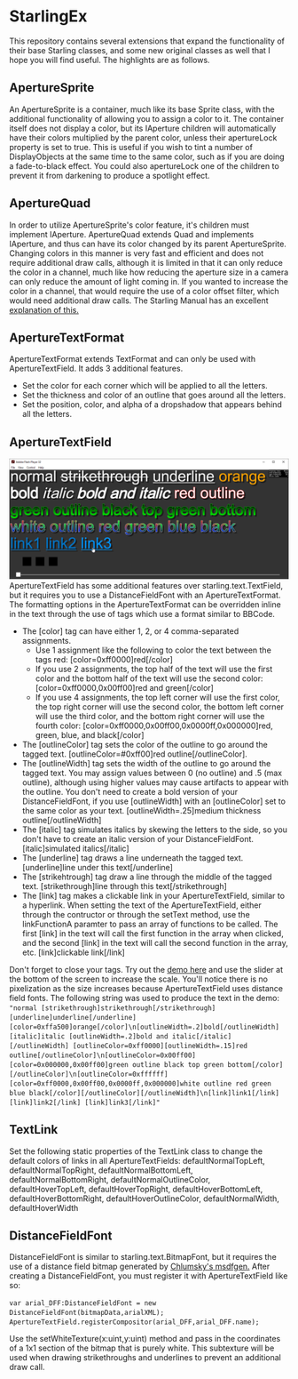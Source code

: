 # StarlingEx
This repository contains several extensions that expand the functionality of their base Starling classes, and some new original classes as well that I hope you will find useful. The highlights are as follows.

## ApertureSprite
An ApertureSprite is a container, much like its base Sprite class, with the additional functionality of allowing you to assign a color to it. The container itself does not display a color, but its IAperture children will automatically have their colors multiplied by the parent color, unless their apertureLock property is set to true. This is useful if you wish to tint a number of DisplayObjects at the same time to the same color, such as if you are doing a fade-to-black effect. You could also apertureLock one of the children to prevent it from darkening to produce a spotlight effect.

## ApertureQuad
In order to utilize ApertureSprite's color feature, it's children must implement IAperture. ApertureQuad extends Quad and implements IAperture, and thus can have its color changed by its parent ApertureSprite. Changing colors in this manner is very fast and efficient and does not require additional draw calls, although it is limited in that it can only reduce the color in a channel, much like how reducing the aperture size in a camera can only reduce the amount of light coming in. If you wanted to increase the color in a channel, that would require the use of a color offset filter, which would need additional draw calls. The Starling Manual has an excellent [explanation of this.](https://manual.starling-framework.org/en/#_the_goal)

## ApertureTextFormat
ApertureTextFormat extends TextFormat and can only be used with ApertureTextField. It adds 3 additional features.
* Set the color for each corner which will be applied to all the letters.
* Set the thickness and color of an outline that goes around all the letters.
* Set the position, color, and alpha of a dropshadow that appears behind all the letters.

## ApertureTextField
![ApertureTextField](https://github.com/BladePoint/StarlingEx/blob/master/docs/ApertureTextField.png)
ApertureTextField has some additional features over starling.text.TextField, but it requires you to use a DistanceFieldFont with an ApertureTextFormat. The formatting options in the ApertureTextFormat can be overridden inline in the text through the use of tags which use a format similar to BBCode.
* The [color] tag can have either 1, 2, or 4 comma-separated assignments.
  * Use 1 assignment like the following to color the text between the tags red: [color=0xff0000]red[/color]
  * If you use 2 assignments, the top half of the text will use the first color and the bottom half of the text will use the second color: [color=0xff0000,0x00ff00]red and green[/color]
  * If you use 4 assignments, the top left corner will use the first color, the top right corner will use the second color, the bottom left corner will use the third color, and the bottom right corner will use the fourth color: [color=0xff0000,0x00ff00,0x0000ff,0x000000]red, green, blue, and black[/color]
* The [outlineColor] tag sets the color of the outline to go around the tagged text. [outlineColor=#0xff00]red outline[/outlineColor].
* The [outlineWidth] tag sets the width of the outline to go around the tagged text. You may assign values between 0 (no outline) and .5 (max outline), although using higher values may cause artifacts to appear with the outline. You don't need to create a bold version of your DistanceFieldFont, if you use [outlineWidth] with an [outlineColor] set to the same color as your text. [outlineWidth=.25]medium thickness outline[/outlineWidth]
* The [italic] tag simulates italics by skewing the letters to the side, so you don't have to create an italic version of your DistanceFieldFont. [italic]simulated italics[/italic]
* The [underline] tag draws a line underneath the tagged text. [underline]line under this text[/underline]
* The [strikehtrough] tag draw a line through the middle of the tagged text. [strikethrough]line through this text[/strikethrough]
* The [link] tag makes a clickable link in your ApertureTextField, similar to a hyperlink. When setting the text of the ApertureTextField, either through the contructor or through the setText method, use the linkFunctionA paramter to pass an array of functions to be called. The first [link] in the text will call the first function in the array when clicked, and the second [link] in the text will call the second function in the array, etc. [link]clickable link[/link]

Don't forget to close your tags. Try out the [demo here](https://www.newgrounds.com/projects/games/1546135/preview) and use the slider at the bottom of the screen to increase the scale. You'll notice there is no pixelization as the size increases because ApertureTextField uses distance field fonts. The following string was used to produce the text in the demo: `"normal [strikethrough]strikethrough[/strikethrough] [underline]underline[/underline] [color=0xffa500]orange[/color]\n[outlineWidth=.2]bold[/outlineWidth] [italic]italic [outlineWidth=.2]bold and italic[/italic][/outlineWidth] [outlineColor=0xff0000][outlineWidth=.15]red outline[/outlineColor]\n[outlineColor=0x00ff00][color=0x000000,0x00ff00]green outline black top green bottom[/color][/outlineColor]\n[outlineColor=0xffffff][color=0xff0000,0x00ff00,0x0000ff,0x000000]white outline red green blue black[/color][/outlineColor][/outlineWidth]\n[link]link1[/link] [link]link2[/link] [link]link3[/link]"`

## TextLink
Set the following static properties of the TextLink class to change the default colors of links in all ApertureTextFields:
defaultNormalTopLeft, defaultNormalTopRight, defaultNormalBottomLeft, defaultNormalBottomRight, defaultNormalOutlineColor, defaultHoverTopLeft,
defaultHoverTopRight, defaultHoverBottomLeft, defaultHoverBottomRight, defaultHoverOutlineColor, defaultNormalWidth, defaultHoverWidth

## DistanceFieldFont
DistanceFieldFont is similar to starling.text.BitmapFont, but it requires the use of a distance field bitmap generated by [Chlumsky's msdfgen.](https://github.com/Chlumsky/msdfgen) After creating a DistanceFieldFont, you must register it with ApertureTextField like so:

`var arial_DFF:DistanceFieldFont = new DistanceFieldFont(bitmapData,arialXML);
ApertureTextField.registerCompositor(arial_DFF,arial_DFF.name);`

Use the setWhiteTexture(x:uint,y:uint) method and pass in the coordinates of a 1x1 section of the bitmap that is purely white. This subtexture will be used when drawing strikethroughs and underlines to prevent an additional draw call.
